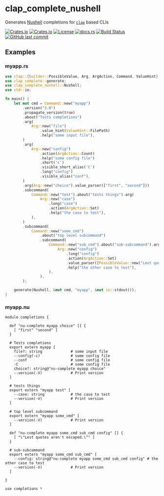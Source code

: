 # clap_complete_nushell

Generates [Nushell](https://github.com/nushell/nushell) completions for [`clap`](https://github.com/clap-rs/clap) based CLIs

[![Crates.io](https://img.shields.io/crates/v/clap_complete_nushell)](https://crates.io/crates/clap_complete_nushell)
[![Crates.io](https://img.shields.io/crates/d/clap_complete_nushell)](https://crates.io/crates/clap_complete_nushell)
[![License](https://img.shields.io/github/license/nibon7/clap_complete_nushell)](LICENSE)
[![docs.rs](https://img.shields.io/docsrs/clap_complete_nushell)](https://docs.rs/clap_complete_nushell)
[![Build Status](https://img.shields.io/github/actions/workflow/status/nibon7/clap_complete_nushell/ci.yml)](https://github.com/nibon7/clap_complete_nushell/actions/workflows/ci.yml?query=branch%3Amain)
[![GitHub last commit](https://img.shields.io/github/last-commit/nibon7/clap_complete_nushell)](https://github.com/nibon7/clap_complete_nushell/commits/main)

## Examples

### myapp.rs

```rust
use clap::{builder::PossibleValue, Arg, ArgAction, Command, ValueHint};
use clap_complete::generate;
use clap_complete_nushell::Nushell;
use std::io;

fn main() {
    let mut cmd = Command::new("myapp")
        .version("3.0")
        .propagate_version(true)
        .about("Tests completions")
        .arg(
            Arg::new("file")
                .value_hint(ValueHint::FilePath)
                .help("some input file"),
        )
        .arg(
            Arg::new("config")
                .action(ArgAction::Count)
                .help("some config file")
                .short('c')
                .visible_short_alias('C')
                .long("config")
                .visible_alias("conf"),
        )
        .arg(Arg::new("choice").value_parser(["first", "second"]))
        .subcommand(
            Command::new("test").about("tests things").arg(
                Arg::new("case")
                    .long("case")
                    .action(ArgAction::Set)
                    .help("the case to test"),
            ),
        )
        .subcommand(
            Command::new("some_cmd")
                .about("top level subcommand")
                .subcommand(
                    Command::new("sub_cmd").about("sub-subcommand").arg(
                        Arg::new("config")
                            .long("config")
                            .action(ArgAction::Set)
                            .value_parser([PossibleValue::new("Lest quotes aren't escaped.")])
                            .help("the other case to test"),
                    ),
                ),
        );

    generate(Nushell, &mut cmd, "myapp", &mut io::stdout());
}

```

### myapp.nu

```nu
module completions {

  def "nu-complete myapp choice" [] {
    [ "first" "second" ]
  }

  # Tests completions
  export extern myapp [
    file?: string             # some input file
    --config(-c)              # some config file
    --conf                    # some config file
    -C                        # some config file
    choice?: string@"nu-complete myapp choice"
    --version(-V)             # Print version
  ]

  # tests things
  export extern "myapp test" [
    --case: string            # the case to test
    --version(-V)             # Print version
  ]

  # top level subcommand
  export extern "myapp some_cmd" [
    --version(-V)             # Print version
  ]

  def "nu-complete myapp some_cmd sub_cmd config" [] {
    [ "\"Lest quotes aren't escaped.\"" ]
  }

  # sub-subcommand
  export extern "myapp some_cmd sub_cmd" [
    --config: string@"nu-complete myapp some_cmd sub_cmd config" # the other case to test
    --version(-V)             # Print version
  ]

}

use completions *
```
